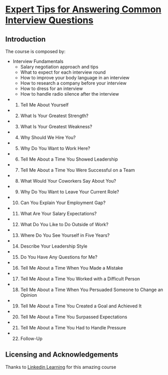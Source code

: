 # [Expert Tips for Answering Common Interview Questions](https://www.linkedin.com/learning/expert-tips-for-answering-common-interview-questions)

## Introduction

The course is composed by:

- Interview Fundamentals
  - Salary negotiation approach and tips
  - What to expect for each interview round
  - How to improve your body language in an interview
  - How to research a company before your interview
  - How to dress for an interview
  - How to handle radio silence after the interview
- 1. Tell Me About Yourself
- 2. What Is Your Greatest Strength?
- 3. What Is Your Greatest Weakness?
- 4. Why Should We Hire You?
- 5. Why Do You Want to Work Here?
- 6. Tell Me About a Time You Showed Leadership
- 7. Tell Me About a Time You Were Successful on a Team
- 8. What Would Your Coworkers Say About You?
- 9. Why Do You Want to Leave Your Current Role?
- 10. Can You Explain Your Employment Gap?
- 11. What Are Your Salary Expectations?
- 12. What Do You Like to Do Outside of Work?
- 13. Where Do You See Yourself in Five Years?
- 14. Describe Your Leadership Style
- 15. Do You Have Any Questions for Me?
- 16. Tell Me About a Time When You Made a Mistake
- 17. Tell Me About a Time You Worked with a Difficult Person
- 18. Tell Me About a Time When You Persuaded Someone to Change an Opinion
- 19. Tell Me About a Time You Created a Goal and Achieved It
- 20. Tell Me About a Time You Surpassed Expectations
- 21. Tell Me About a Time You Had to Handle Pressure
- 22. Follow-Up

## Licensing and Acknowledgements

Thanks to [Linkedin Learning](https://www.linkedin.com/learning/) for this amazing course
